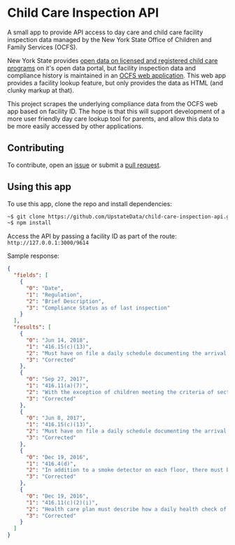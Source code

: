 # Child Care Inspection API

A small app to provide API access to day care and child care facility inspection data managed by the New York State Office of Children and Family Services (OCFS).

New York State provides [open data on licensed and registered child care programs](https://data.ny.gov/Human-Services/Child-Care-Regulated-Programs-API/fymg-3wv3) on it's open data portal, but facility inspection data and compliance history is maintained in an [OCFS web application](https://apps.netforge.ny.gov/dcfs/). This web app provides a facility lookup feature, but only provides the data as HTML (and clunky markup at that).

This project scrapes the underlying compliance data from the OCFS web app based on facility ID. The hope is that this will support development of a more user friendly day care lookup tool for parents, and allow this data to be more easily accessed by other applications.

## Contributing

To contribute, open an [issue](issues) or submit a [pull request](pulls).

## Using this app

To use this app, clone the repo and install dependencies:

```bash
~$ git clone https://github.com/UpstateData/child-care-inspection-api.git && cd child-care-inspection-api
~$ npm install
```

Access the API by passing a facility ID as part of the route: `http://127.0.0.1:3000/9614`

Sample response:

```json
{
  "fields": [
    {
      "0": "Date",
      "1": "Regulation",
      "2": "Brief Description",
      "3": "Compliance Status as of last inspection"
    }
  ],
  "results": [
    {
      "0": "Jun 14, 2018",
      "1": "416.15(c)(13)",
      "2": "Must have on file a daily schedule documenting the arrival and departure times of each caregiver, employees and volunteers",
      "3": "Corrected"
    },
    {
      "0": "Sep 27, 2017",
      "1": "416.11(a)(7)",
      "2": "With the exception of children meeting the criteria of section 416.11(a)(5) or (6), children enrolled in the child day care must remain current with their immunizations in accordance with the current schedule for required immunizations established in the New York State Public Health Law",
      "3": "Corrected"
    },
    {
      "0": "Jun 8, 2017",
      "1": "416.15(c)(13)",
      "2": "Must have on file a daily schedule documenting the arrival and departure times of each caregiver, employees and volunteers",
      "3": "Corrected"
    },
    {
      "0": "Dec 19, 2016",
      "1": "416.4(d)",
      "2": "In addition to a smoke detector on each floor, there must be a smoke detector located either within rooms where children nap, or in adjoining rooms. In the case of rooms used for napping or sleeping which have doors, a smoke detector is required inside that room.",
      "3": "Corrected"
    },
    {
      "0": "Dec 19, 2016",
      "1": "416.11(c)(2)(i)",
      "2": "Health care plan must describe how a daily health check of each child for any indication of illness, injury, abuse or maltreatment will be conducted and documented",
      "3": "Corrected"
    }
  ]
}

```